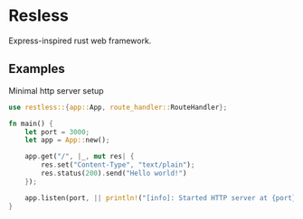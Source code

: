 # Resless

Express-inspired rust web framework.

## Examples

Minimal http server setup

```rust
use restless::{app::App, route_handler::RouteHandler};

fn main() {
    let port = 3000;
    let app = App::new();

    app.get("/", |_, mut res| {
        res.set("Content-Type", "text/plain");
        res.status(200).send("Hello world!")
    });

    app.listen(port, || println!("[info]: Started HTTP server at {port}"));
}
```
